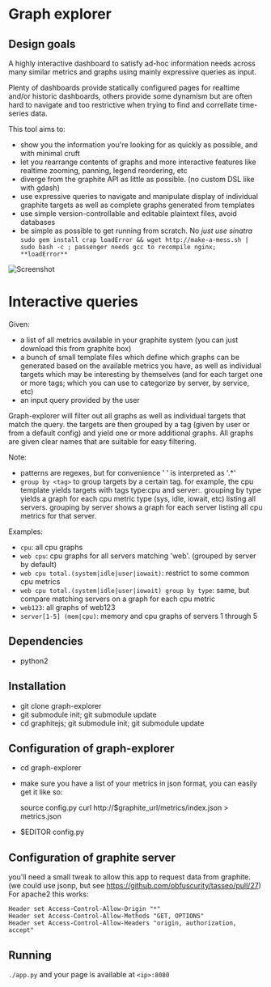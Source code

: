 # Graph explorer

## Design goals

A highly interactive dashboard to satisfy ad-hoc information needs across many similar metrics and graphs
using mainly expressive queries as input.

Plenty of dashboards provide statically configured pages for realtime and/or historic dashboards,
others provide some dynamism but are often hard to navigate and too restrictive when trying to find and correllate time-series data.

This tool aims to:

* show you the information you're looking for as quickly as possible, and with minimal cruft
* let you rearrange contents of graphs and more interactive features like realtime zooming, panning, legend reordering, etc
* diverge from the graphite API as little as possible. (no custom DSL like with gdash)
* use expressive queries to navigate and manipulate display of individual graphite targets as well as complete graphs generated from templates
* use simple version-controllable and editable plaintext files, avoid databases
* be simple as possible to get running from scratch.  No *just use sinatra* `sudo gem install crap loadError && wget http://make-a-mess.sh | sudo bash -c ; passenger needs gcc to recompile nginx; **loadError**`

![Screenshot](https://raw.github.com/Dieterbe/graph-explorer/master/screenshot.png)

# Interactive queries

Given:

* a list of all metrics available in your graphite system (you can just download this from graphite box)
* a bunch of small template files which define which graphs can be generated based on the available metrics you have, as well as individual targets which may be interesting by themselves (and for each target one or more tags; which you can use to categorize by server, by service, etc)
* an input query provided by the user

Graph-explorer will filter out all graphs as well as individual targets that match the query.  the targets are then grouped by a tag (given by user or from a default config) and yield one or more additional graphs.  All graphs are given clear names that are suitable for easy filtering.

Note:
* patterns are regexes, but for convenience ' ' is interpreted as '.*'
* `group by <tag>` to group targets by a certain tag. for example, the cpu template yields targets with tags type:cpu and server:<servername>.
  grouping by type yields a graph for each cpu metric type (sys, idle, iowait, etc) listing all servers. grouping by server shows a graph for each server listing all cpu metrics for that server.

Examples:

* `cpu`: all cpu graphs
* `web cpu`: cpu graphs for all servers matching 'web'. (grouped by server by default)
* `web cpu total.(system|idle|user|iowait)`: restrict to some common cpu metrics
* `web cpu total.(system|idle|user|iowait) group by type`: same, but compare matching servers on a graph for each cpu metric
* `web123`: all graphs of web123
* `server[1-5] (mem|cpu)`: memory and cpu graphs of servers 1 through 5

## Dependencies

* python2

## Installation

* git clone graph-explorer
* git submodule init; git submodule update
* cd graphitejs; git submodule init; git submodule update

## Configuration of graph-explorer

* cd graph-explorer
* make sure you have a list of your metrics in json format, you can easily get it like so:

    source config.py
    curl http://$graphite_url/metrics/index.json > metrics.json

* $EDITOR config.py

## Configuration of graphite server

you'll need a small tweak to allow this app to request data from graphite. (we could use jsonp, but see https://github.com/obfuscurity/tasseo/pull/27)
For apache2 this works:

    Header set Access-Control-Allow-Origin "*"
    Header set Access-Control-Allow-Methods "GET, OPTIONS"
    Header set Access-Control-Allow-Headers "origin, authorization, accept"

## Running

`./app.py` and your page is available at `<ip>:8080`

